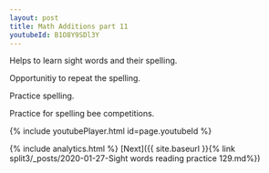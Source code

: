 ```yaml
---
layout: post
title: Math Additions part 11
youtubeId: B1O8Y9SDl3Y
---
```

 
 
Helps to learn sight words and their spelling.

Opportunitiy to repeat the spelling. 

Practice spelling. 
 
Practice for spelling bee competitions. 
 
{% include youtubePlayer.html id=page.youtubeId %}
 
 
{% include analytics.html %} 
[Next]({{ site.baseurl }}{% link  split3/_posts/2020-01-27-Sight words reading practice 129.md%})
 
